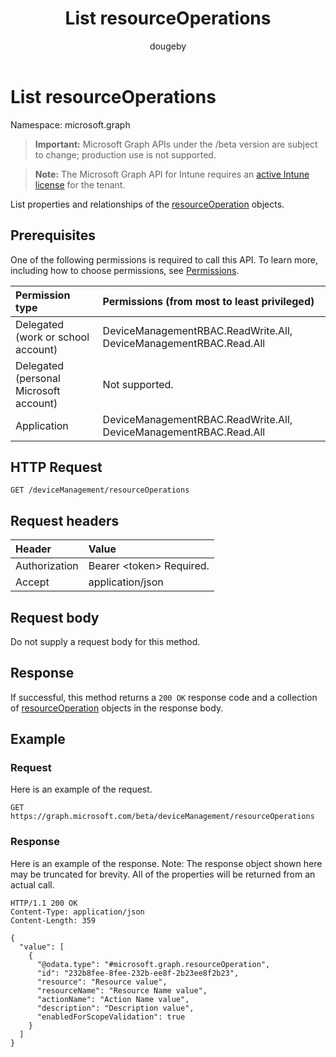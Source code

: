 ﻿---
title: "List resourceOperations"
description: "List properties and relationships of the resourceOperation objects."
author: "dougeby"
localization_priority: Normal
ms.prod: "intune"
doc_type: apiPageType
---

# List resourceOperations

Namespace: microsoft.graph

> **Important:** Microsoft Graph APIs under the /beta version are subject to change; production use is not supported.

> **Note:** The Microsoft Graph API for Intune requires an [active Intune license](https://go.microsoft.com/fwlink/?linkid=839381) for the tenant.

List properties and relationships of the [resourceOperation](../resources/intune-rbac-resourceoperation.md) objects.

## Prerequisites

One of the following permissions is required to call this API. To learn more, including how to choose permissions, see [Permissions](/graph/permissions-reference).

| Permission type                        | Permissions (from most to least privileged)                       |
| :------------------------------------- | :---------------------------------------------------------------- |
| Delegated (work or school account)     | DeviceManagementRBAC.ReadWrite.All, DeviceManagementRBAC.Read.All |
| Delegated (personal Microsoft account) | Not supported.                                                    |
| Application                            | DeviceManagementRBAC.ReadWrite.All, DeviceManagementRBAC.Read.All |

## HTTP Request

<!-- {
  "blockType": "ignored"
}
-->

```http
GET /deviceManagement/resourceOperations
```

## Request headers

| Header        | Value                          |
| :------------ | :----------------------------- |
| Authorization | Bearer &lt;token&gt; Required. |
| Accept        | application/json               |

## Request body

Do not supply a request body for this method.

## Response

If successful, this method returns a `200 OK` response code and a collection of [resourceOperation](../resources/intune-rbac-resourceoperation.md) objects in the response body.

## Example

### Request

Here is an example of the request.

```http
GET https://graph.microsoft.com/beta/deviceManagement/resourceOperations
```

### Response

Here is an example of the response. Note: The response object shown here may be truncated for brevity. All of the properties will be returned from an actual call.

```http
HTTP/1.1 200 OK
Content-Type: application/json
Content-Length: 359

{
  "value": [
    {
      "@odata.type": "#microsoft.graph.resourceOperation",
      "id": "232b8fee-8fee-232b-ee8f-2b23ee8f2b23",
      "resource": "Resource value",
      "resourceName": "Resource Name value",
      "actionName": "Action Name value",
      "description": "Description value",
      "enabledForScopeValidation": true
    }
  ]
}
```
